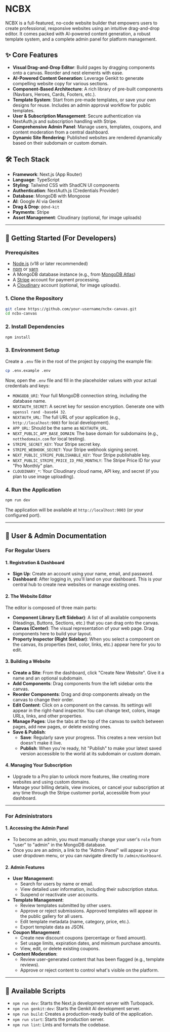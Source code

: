 # NCBX

NCBX is a full-featured, no-code website builder that empowers users to create professional, responsive websites using an intuitive drag-and-drop editor. It comes packed with AI-powered content generation, a robust template system, and a complete admin panel for platform management.

## ✨ Core Features

-   **Visual Drag-and-Drop Editor**: Build pages by dragging components onto a canvas. Reorder and nest elements with ease.
-   **AI-Powered Content Generation**: Leverage Genkit to generate compelling website copy for various sections.
-   **Component-Based Architecture**: A rich library of pre-built components (Navbars, Heroes, Cards, Footers, etc.).
-   **Template System**: Start from pre-made templates, or save your own designs for reuse. Includes an admin approval workflow for public templates.
-   **User & Subscription Management**: Secure authentication via NextAuth.js and subscription handling with Stripe.
-   **Comprehensive Admin Panel**: Manage users, templates, coupons, and content moderation from a central dashboard.
-   **Dynamic Site Rendering**: Published websites are rendered dynamically based on their subdomain or custom domain.

## 🛠️ Tech Stack

-   **Framework**: Next.js (App Router)
-   **Language**: TypeScript
-   **Styling**: Tailwind CSS with ShadCN UI components
-   **Authentication**: NextAuth.js (Credentials Provider)
-   **Database**: MongoDB with Mongoose
-   **AI**: Google AI via Genkit
-   **Drag & Drop**: `@dnd-kit`
-   **Payments**: Stripe
-   **Asset Management**: Cloudinary (optional, for image uploads)

---

## 🚀 Getting Started (For Developers)

### Prerequisites

-   [Node.js](https://nodejs.org/) (v18 or later recommended)
-   [npm](https://www.npmjs.com/) or [yarn](https://yarnpkg.com/)
-   A MongoDB database instance (e.g., from [MongoDB Atlas](https://www.mongodb.com/atlas))
-   A [Stripe](https://stripe.com/) account for payment processing.
-   A [Cloudinary](https://cloudinary.com/) account (optional, for image uploads).

### 1. Clone the Repository

```bash
git clone https://github.com/your-username/ncbx-canvas.git
cd ncbx-canvas
```

### 2. Install Dependencies

```bash
npm install
```

### 3. Environment Setup

Create a `.env` file in the root of the project by copying the example file:

```bash
cp .env.example .env
```

Now, open the `.env` file and fill in the placeholder values with your actual credentials and keys:

-   `MONGODB_URI`: Your full MongoDB connection string, including the database name.
-   `NEXTAUTH_SECRET`: A secret key for session encryption. Generate one with `openssl rand -base64 32`.
-   `NEXTAUTH_URL`: The full URL of your application (e.g., `http://localhost:9003` for local development).
-   `APP_URL`: Should be the same as `NEXTAUTH_URL`.
-   `NEXT_PUBLIC_APP_BASE_DOMAIN`: The base domain for subdomains (e.g., `notthedomain.com` for local testing).
-   `STRIPE_SECRET_KEY`: Your Stripe secret key.
-   `STRIPE_WEBHOOK_SECRET`: Your Stripe webhook signing secret.
-   `NEXT_PUBLIC_STRIPE_PUBLISHABLE_KEY`: Your Stripe publishable key.
-   `NEXT_PUBLIC_STRIPE_PRICE_ID_PRO_MONTHLY`: The Stripe Price ID for your "Pro Monthly" plan.
-   `CLOUDINARY_*`: Your Cloudinary cloud name, API key, and secret (if you plan to use image uploading).

### 4. Run the Application

```bash
npm run dev
```

The application will be available at `http://localhost:9003` (or your configured port).

---

## 📖 User & Admin Documentation

### For Regular Users

#### **1. Registration & Dashboard**
-   **Sign Up**: Create an account using your name, email, and password.
-   **Dashboard**: After logging in, you'll land on your dashboard. This is your central hub to create new websites or manage existing ones.

#### **2. The Website Editor**
The editor is composed of three main parts:
-   **Component Library (Left Sidebar)**: A list of all available components (Headings, Buttons, Sections, etc.) that you can drag onto the canvas.
-   **Canvas (Center)**: The visual representation of your web page. Drag components here to build your layout.
-   **Property Inspector (Right Sidebar)**: When you select a component on the canvas, its properties (text, color, links, etc.) appear here for you to edit.

#### **3. Building a Website**
-   **Create a Site**: From the dashboard, click "Create New Website". Give it a name and an optional subdomain.
-   **Add Components**: Drag components from the left sidebar onto the canvas.
-   **Reorder Components**: Drag and drop components already on the canvas to change their order.
-   **Edit Content**: Click on a component on the canvas. Its settings will appear in the right-hand inspector. You can change text, colors, image URLs, links, and other properties.
-   **Manage Pages**: Use the tabs at the top of the canvas to switch between pages, add new pages, or delete existing ones.
-   **Save & Publish**:
    -   **Save**: Regularly save your progress. This creates a new version but doesn't make it live.
    -   **Publish**: When you're ready, hit "Publish" to make your latest saved version accessible to the world at its subdomain or custom domain.

#### **4. Managing Your Subscription**
-   Upgrade to a Pro plan to unlock more features, like creating more websites and using custom domains.
-   Manage your billing details, view invoices, or cancel your subscription at any time through the Stripe customer portal, accessible from your dashboard.

---

### For Administrators

#### **1. Accessing the Admin Panel**
-   To become an admin, you must manually change your user's `role` from "user" to "admin" in the MongoDB database.
-   Once you are an admin, a link to the "Admin Panel" will appear in your user dropdown menu, or you can navigate directly to `/admin/dashboard`.

#### **2. Admin Features**
-   **User Management**:
    -   Search for users by name or email.
    -   View detailed user information, including their subscription status.
    -   Suspend or reactivate user accounts.
-   **Template Management**:
    -   Review templates submitted by other users.
    -   Approve or reject submissions. Approved templates will appear in the public gallery for all users.
    -   Edit template metadata (name, category, price, etc.).
    -   Export template data as JSON.
-   **Coupon Management**:
    -   Create new discount coupons (percentage or fixed amount).
    -   Set usage limits, expiration dates, and minimum purchase amounts.
    -   View, edit, or delete existing coupons.
-   **Content Moderation**:
    -   Review user-generated content that has been flagged (e.g., template reviews).
    -   Approve or reject content to control what's visible on the platform.

---

## 📜 Available Scripts

-   `npm run dev`: Starts the Next.js development server with Turbopack.
-   `npm run genkit:dev`: Starts the Genkit AI development server.
-   `npm run build`: Creates a production-ready build of the application.
-   `npm run start`: Starts the production server.
-   `npm run lint`: Lints and formats the codebase.
